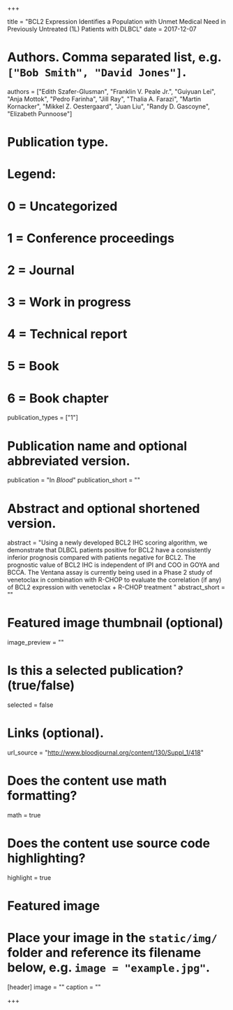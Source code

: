+++

title = "BCL2 Expression Identifies a Population with Unmet Medical Need in Previously Untreated (1L) Patients with DLBCL"
date = 2017-12-07

# Authors. Comma separated list, e.g. `["Bob Smith", "David Jones"]`.
authors = ["Edith Szafer-Glusman", "Franklin V. Peale Jr.", "Guiyuan Lei", "Anja Mottok", "Pedro Farinha", "Jill Ray", "Thalia A. Farazi", "Martin Kornacker", "Mikkel Z. Oestergaard", "Juan Liu", "Randy D. Gascoyne", "Elizabeth Punnoose"]

# Publication type.
# Legend:
# 0 = Uncategorized
# 1 = Conference proceedings
# 2 = Journal
# 3 = Work in progress
# 4 = Technical report
# 5 = Book
# 6 = Book chapter
publication_types = ["1"]

# Publication name and optional abbreviated version.
publication = "In *Blood*"
publication_short = ""

# Abstract and optional shortened version.
abstract = "Using a newly developed BCL2 IHC scoring algorithm, we demonstrate that DLBCL patients positive for BCL2 have a consistently inferior prognosis compared with patients negative for BCL2. The prognostic value of BCL2 IHC is independent of IPI and COO in GOYA and BCCA. The Ventana assay is currently being used in a Phase 2 study of venetoclax in combination with R-CHOP to evaluate the correlation (if any) of BCL2 expression with venetoclax + R-CHOP treatment "
abstract_short = ""

# Featured image thumbnail (optional)
image_preview = ""

# Is this a selected publication? (true/false)
selected = false

# Links (optional).
url_source = "http://www.bloodjournal.org/content/130/Suppl_1/418"

# Does the content use math formatting?
math = true

# Does the content use source code highlighting?
highlight = true

# Featured image
# Place your image in the `static/img/` folder and reference its filename below, e.g. `image = "example.jpg"`.
[header]
image = ""
caption = ""

+++